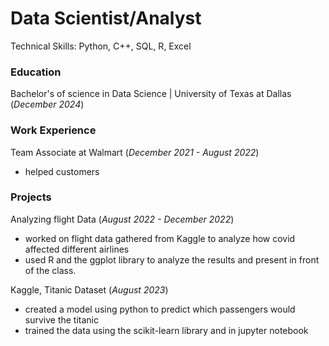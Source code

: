 # Data Scientist/Analyst

Technical Skills: Python, C++, SQL, R, Excel

### Education
Bachelor's of science in Data Science | University of Texas at Dallas (_December 2024_)

### Work Experience
Team Associate at Walmart (_December 2021 - August 2022_)
- helped customers

### Projects
Analyzing flight Data (_August 2022 - December 2022_)
- worked on flight data gathered from Kaggle to analyze how covid affected different airlines
- used R and the ggplot library to analyze the results and present in front of the class.

Kaggle, Titanic Dataset (_August 2023_)
- created a model using python to predict which passengers would survive the titanic
- trained the data using the scikit-learn library and in jupyter notebook

